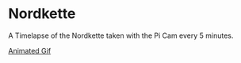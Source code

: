 # Nordkette

A Timelapse of the Nordkette taken with the Pi Cam every 5 minutes. 

[Animated Gif](https://github.com/stefanproell/Nordkette/blob/master/Nordkette.gif)
